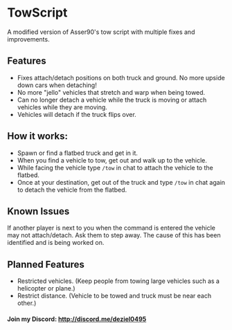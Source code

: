 # TowScript
A modified version of Asser90's tow script with multiple fixes and improvements.

## Features
- Fixes attach/detach positions on both truck and ground. No more upside down cars when detaching!
- No more "jello" vehicles that stretch and warp when being towed.
- Can no longer detach a vehicle while the truck is moving or attach vehicles while they are moving.
 - Vehicles will detach if the truck flips over.

## How it works:
- Spawn or find a flatbed truck and get in it.
- When you find a vehicle to tow, get out and walk up to the vehicle.
- While facing the vehicle type `/tow` in chat to attach the vehicle to the flatbed.
- Once at your destination, get out of the truck and type `/tow` in chat again to detach the vehicle from the flatbed.

## Known Issues
If another player is next to you when the command is entered the vehicle may not attach/detach. Ask them to step away. The cause of this has been identified and is being worked on.

## Planned Features
- Restricted vehicles. (Keep people from towing large vehicles such as a helicopter or plane.)
- Restrict distance. (Vehicle to be towed and truck must be near each other.)

#### Join my Discord: http://discord.me/deziel0495
